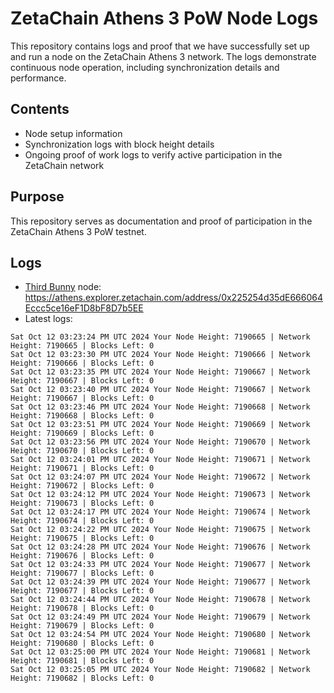 # ZetaChain Athens 3 PoW Node Logs
This repository contains logs and proof that we have successfully set up and run a node on the ZetaChain Athens 3 network. The logs demonstrate continuous node operation, including synchronization details and performance.

## Contents
- Node setup information
- Synchronization logs with block height details
- Ongoing proof of work logs to verify active participation in the ZetaChain network

## Purpose
This repository serves as documentation and proof of participation in the ZetaChain Athens 3 PoW testnet.

## Logs

- [Third Bunny](https://thirdbunny.xyz/) node: https://athens.explorer.zetachain.com/address/0x225254d35dE666064Eccc5ce16eF1D8bF8D7b5EE
- Latest logs:
```
Sat Oct 12 03:23:24 PM UTC 2024 Your Node Height: 7190665 | Network Height: 7190665 | Blocks Left: 0
Sat Oct 12 03:23:30 PM UTC 2024 Your Node Height: 7190666 | Network Height: 7190666 | Blocks Left: 0
Sat Oct 12 03:23:35 PM UTC 2024 Your Node Height: 7190667 | Network Height: 7190667 | Blocks Left: 0
Sat Oct 12 03:23:40 PM UTC 2024 Your Node Height: 7190667 | Network Height: 7190667 | Blocks Left: 0
Sat Oct 12 03:23:46 PM UTC 2024 Your Node Height: 7190668 | Network Height: 7190668 | Blocks Left: 0
Sat Oct 12 03:23:51 PM UTC 2024 Your Node Height: 7190669 | Network Height: 7190669 | Blocks Left: 0
Sat Oct 12 03:23:56 PM UTC 2024 Your Node Height: 7190670 | Network Height: 7190670 | Blocks Left: 0
Sat Oct 12 03:24:01 PM UTC 2024 Your Node Height: 7190671 | Network Height: 7190671 | Blocks Left: 0
Sat Oct 12 03:24:07 PM UTC 2024 Your Node Height: 7190672 | Network Height: 7190672 | Blocks Left: 0
Sat Oct 12 03:24:12 PM UTC 2024 Your Node Height: 7190673 | Network Height: 7190673 | Blocks Left: 0
Sat Oct 12 03:24:17 PM UTC 2024 Your Node Height: 7190674 | Network Height: 7190674 | Blocks Left: 0
Sat Oct 12 03:24:22 PM UTC 2024 Your Node Height: 7190675 | Network Height: 7190675 | Blocks Left: 0
Sat Oct 12 03:24:28 PM UTC 2024 Your Node Height: 7190676 | Network Height: 7190676 | Blocks Left: 0
Sat Oct 12 03:24:33 PM UTC 2024 Your Node Height: 7190677 | Network Height: 7190677 | Blocks Left: 0
Sat Oct 12 03:24:39 PM UTC 2024 Your Node Height: 7190677 | Network Height: 7190677 | Blocks Left: 0
Sat Oct 12 03:24:44 PM UTC 2024 Your Node Height: 7190678 | Network Height: 7190678 | Blocks Left: 0
Sat Oct 12 03:24:49 PM UTC 2024 Your Node Height: 7190679 | Network Height: 7190679 | Blocks Left: 0
Sat Oct 12 03:24:54 PM UTC 2024 Your Node Height: 7190680 | Network Height: 7190680 | Blocks Left: 0
Sat Oct 12 03:25:00 PM UTC 2024 Your Node Height: 7190681 | Network Height: 7190681 | Blocks Left: 0
Sat Oct 12 03:25:05 PM UTC 2024 Your Node Height: 7190682 | Network Height: 7190682 | Blocks Left: 0
```
